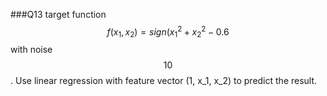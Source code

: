 ###Q13
target function $$f(x_1, x_2) = sign(x_1^2+x_2^2-0.6$$ with noise $$10%$$. Use linear regression with feature vector (1, x_1, x_2) to predict the result.